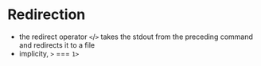 
# Redirection
- the redirect operator `<`/`>` takes the stdout from the preceding command and redirects it to a file
- implicity, `>` === `1>`
